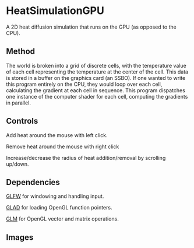 # HeatSimulationGPU
A 2D heat diffusion simulation that runs on the GPU (as opposed to the CPU).

## Method
The world is broken into a grid of discrete cells, with the temperature value of each cell representing the temperature at the center of the cell. This data is stored in a buffer on the graphics card (an SSBO).
If one wanted to write this program entirely on the CPU, they would loop over each cell, calculating the gradient at each cell in sequence.
This program dispatches one instance of the computer shader for each cell, computing the gradients in parallel.

## Controls
Add heat around the mouse with left click.

Remove heat around the mouse with right click

Increase/decrease the radius of heat addition/removal by scrolling up/down.

## Dependencies
[GLFW](https://www.glfw.org/) for windowing and handling input.

[GLAD](https://glad.dav1d.de/) for loading OpenGL function pointers.

[GLM](https://glm.g-truc.net/0.9.9/index.html) for OpenGL vector and matrix operations.

## Images
